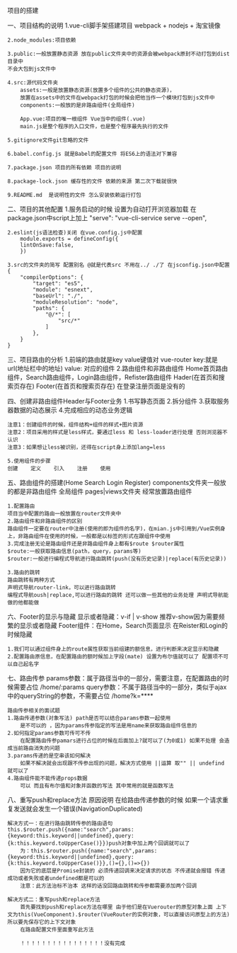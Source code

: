 项目的搭建

一、项目结构的说明
    1.vue-cli脚手架搭建项目
    webpack + nodejs + 淘宝镜像

    2.node_modules:项目依赖

    3.public:一般放置静态资源 放在public文件夹中的资源会被webpack原封不动打包到dist目录中 
    不会大包到js文件中

    4.src:源代码文件夹
        assets:一般是放置静态资源(放置多个组件的公共的静态资源)，
        放置在assets中的文件在webpack打包的时候会把他当作一个模块打包到js文件中
        components:一般放的是非路由组件(全局组件)

        App.vue:项目的唯一根组件 Vue当中的组件(.vue)
        main.js是整个程序的入口文件，也是整个程序最先执行的文件

    5.gitignore文件git忽略的文件

    6.babel.config.js 就是Babel的配置文件 将ES6上的语法对下兼容

    7.package.json 项目的所有依赖 项目的说明

    8.package-lock.json 缓存性的文件 依赖的来源 第二次下载就很快

    9.README.md  是说明性的文件 怎么安装依赖运行打包

二、项目的其他配置
    1.服务启动的时候 设置为自动打开浏览器加载
        在package.json中script上加上 "serve": "vue-cli-service serve --open",

    2.eslint(js语法检查)关闭 在vue.config.js中配置
        module.exports = defineConfig({
        lintOnSave:false,
        })

    3.src的文件夹的简写 配置别名 @就是代表src 不用在../ ./了 在jsconfig.json中配置
    {
        "compilerOptions": {
            "target": "es5",
            "module": "esnext",
            "baseUrl": "./",
            "moduleResolution": "node",
            "paths": {
                "@/*": [
                    "src/*"
                ]
            },
        } 
    }

三、项目路由的分析
    1.前端的路由就是key value键值对 vue-router
        key:就是url(地址栏中的地址)
        value: 对应的组件
    2.路由组件和非路由组件
        Home首页路由组件，Search路由组件，Login路由组件，Refister路由组件
        Hader(在首页和搜索页存在)
        Footer(在首页和搜索页存在) 在登录注册页面是没有的

四、创建非路由组件Header与Footer业务
    1.书写静态页面
    2.拆分组件
    3.获取服务器数据的动态展示
    4.完成相应的动态业务逻辑

    注意1：创建组件的时候，组件结构+组件的样式+图片资源
    注意2：项目采用的样式是less样式，要通过less 和 less-loader进行处理 否则浏览器不认识
    注意3：如果想让less被识别，还得在script身上添加lang=less

    5.使用组件的步骤
    创建    定义    引入    注册    使用

五、路由组件的搭建(Home Search Login Register)
    components文件夹一般放的都是非路由组件 全局组件
    pages|views文件夹 经常放置路由组件

    1.配置路由
    项目当中配置的路由一般放置在router文件夹中
    2.路由组件和非路由组件的区别
    路由组件一定要在router中注册(使用的即为组件的名字)，在mian.js中引用到/Vue实例身上，非路由组件在使用的时候，一般都是以标签的形式在跟组件中使用
    3.完成注册无论是路由组件还是非路由组件身上都有$route $router属性
    $route:一般获取路由信息(path，query，params等)
    $router:一般进行编程式导航进行路由跳转(push(没有历史记录)|replace(有历史记录))

    3.路由的跳转
    路由跳转有两种方式
    声明式导航router-link，可以进行路由跳转
    编程式导航oush|replace,可以进行路由的跳转 还可以做一些其他的业务处理 声明式导航能做的他都能做

六、Footer的显示与隐藏
    显示或者隐藏：v-if | v-show 推荐v-show因为需要频繁的显示或者隐藏
    Footer组件：在Home，Search页面显示 在Reister和Login的时候隐藏

    1.我们可以通过组件身上的route属性获取当前组建的额信息，进行判断来决定显示和隐藏
    2.配置路由原信息，在配置路由的额时候加上字段(mate) 设置为布尔值就可以了 配置项不可以自己起名字

七、路由传参
    params参数：属于路径当中的一部分，需要注意，在配置路由的时候需要占位 /home/:params
    query参数：不属于路径当中的一部分，类似于ajax中的queryString的参数，不需要占位 /home?k=****

    路由传参相关的面试题
    1.路由传递参数(对象写法) path是否可以结合params参数一起使用
        是不可以的 ，因为params传参指定的写法是用name来获取路由组件信息的
    2.如何指定params参数可传可不传 
        在配置路由传参pamars进行占位的时候在后面加上?就可以了(为0或1) 如果不处理 会造成当前路由消失的问题
    3.params传递的是空串该如何解决
        如果不解决就会出现跟不传参出现的问题，解决方式使用 ||运算 取"" || undefind 就可以了
    4.路由组件能不能传递props数据
        可以 而且有布尔值和对象并函数的写法 其中常用的就是函数写法

八、重写push和replace方法
    原因说明 在给路由传递参数的时候 如果一个请求重复发送就会发生一个错误(NavigationDuplicated)

    解决方式一：在进行路由跳转传参的路由语句this.$router.push({name:"search",params:{keyword:this.keyword||undefined},query:{k:this.keyword.toUpperCase()}})push对象中加上两个回调就可以了
        为：this.$router.push({name:"search",params:{keyword:this.keyword||undefined},query:{k:this.keyword.toUpperCase()}},()={},()=>{})
        因为它的底层是Promise封装的 必须传递回调来决定请求的状态 不传递就会报错 传递成功或者失败或者undefined都是可以的
        注意：此方法治标不治本 这样的话没回路由跳转和传参都需要添加两个回调
    
    解决方式二：重写push和replace方法
        首先要找到push和replace方法在哪里 由于他们是在Vuerouter的原型对象上面 上下文为this(VueComponent).$router(VueRouter的实例对象，可以直接访问原型上的方法) 所以要先保存它的上下文对象
        在路由配置文件里面重写此方法 

        ！！！！！！！！！！！！！！！！没有完成
    













